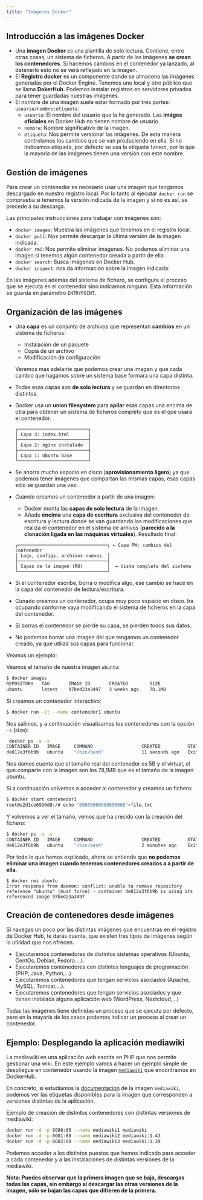 ```yaml
---
title: "Imágenes Docker"
---
```


## Introducción a las imágenes Docker

* Una **imagen Docker** es una plantilla de solo lectura. Contiene, entre otras cosas, un sistema de ficheros. A partir de las imágenes **se crean los contenedores**. Si hacemos cambios en el contenedor ya lanzado, al detenerlo esto no se verá reflejado en la imagen.
* El **Registro docker** es un componente donde se almacena las imágenes generadas por el Docker Engine. Tenemos uno local y otro público que se llama **DokerHub**. Podemos instalar registros en servidores privados para tener guardadas nuestras imágenes.
* El nombre de una imagen suele estar formado por tres partes: `usuario/nombre:etiqueta`:
    * `usuario`: El nombre del usuario que la ha generado. Las **imáges oficiales** en Docker Hub no tienen nombre de usuario.
    * `nombre`: Nombre significativo de la imagen.
    * `etiqueta`: Nos permite versionar las imágenes. De esta manera controlamos los cambios que se van produciendo en ella. Si no indicamos etiqueta, por defecto se usa la etiqueta `latest`, por lo que la mayoría de las imágenes tienen una versión con este nombre.

## Gestión de imágenes

Para crear un contenedor es necesario usar una imagen que tengamos descargado en nuestro registro local. Por lo tanto al ejecutar `docker run` se comprueba si tenemos la versión indicada de la imagen y si no es así, se precede a su descarga.

Las principales instrucciones para trabajar con imágenes son:

* `docker images`: Muestra las imágenes que tenemos en el registro local.
* `docker pull`: Nos permite descargar la última versión de la imagen indicada.
* `docker rmi`: Nos permite eliminar imágenes. No podemos eliminar una imagen si tenemos algún contenedor creada a partir de ella.
* `docker search`: Busca imágenes en Docker Hub.
* `docker inspect`: nos da información sobre la imagen indicada:

En las imágenes además del sistema de fichero, se configura el proceso que se ejecuta en el contenedor sino indicamos ninguno. Esta información se guarda en parámetro `ENTRYPOINT`.

## Organización de las imágenes

* Una **capa** es un conjunto de archivos que representan **cambios** en un sistema de ficheros:

    * Instalación de un paquete
    * Copia de un archivo
    * Modificación de configuración

    Veremos más adelante que podemos crear una imagen y que cada cambio que hagamos sobre un sistema base formara una capa distinta.
    
* Todas esas capas son **de solo lectura** y se guardan en directorios distintos. 
* Docker usa un **union filesystem** para **apilar** esas capas una encima de otra para obtener un sistema de ficheros completo que es el que usará el contenedor.

    ```
    ┌──────────────────────────┐
    │ Capa 3: index.html       │
    ├──────────────────────────┤
    │ Capa 2: nginx instalado  │
    ├──────────────────────────┤
    │ Capa 1: Ubuntu base      │
    └──────────────────────────┘
    ```

* Se ahorra mucho espacio en disco (**aprovisionamiento ligero**) ya que podemos tener imágenes que compartan las mismas capas, esas capas sólo se guardan una vez.
* Cuando creamos un contenedor a partir de una imagen:
    * Docker monta las **capas de solo lectura** de la imagen.
    * Añade **encima** una **capa de escritura** exclusiva del contenedor de escritura y lectura donde se van guardando las modificaciones que realiza el contenedor en el sistema de arhivos (**parecido a la clonación ligada en las máquinas virtuales**). Resultado final:

    ```
    ┌─────────────────────────────────┐ ← Capa RW: cambios del contenedor
    │ Logs, configs, archivos nuevos  │
    ├─────────────────────────────────┤
    │ Capas de la imagen (RO)         │  ← Vista completa del sistema
    └─────────────────────────────────┘
    ```

* Si el contenedor escribe, borra o modifica algo, ese cambio se hace en la capa del contenedor de lectura/escritura.
* Cunado creamos un contenedor, ocupa muy poco espacio en disco. Ira ocupando conforme vaya modificando el sistema de ficheros en la capa del contenedor.
* Si borras el contenedor se pierde su capa, se pierden todos sus datos.
* No podemos borrar una imagen del que tengamos un contenedor creado, ya que utiliza sus capas para funcionar.

Veamos un ejemplo:

Veamos el tamaño de nuestra imagen `ubuntu`:

```bash
$ docker images
REPOSITORY   TAG       IMAGE ID       CREATED        SIZE
ubuntu       latest    97bed23a3497   3 weeks ago    78.1MB
```

Si creamos un contenedor interactivo:

```bash
$ docker run -it --name contenedor1 ubuntu
```

Nos salimos, y a continuación visualizamos los contenedores con la opción `-s` (size):

```bash
 docker ps -a -s
CONTAINER ID   IMAGE     COMMAND                  CREATED          STATUS                     PORTS      NAMES          SIZE
de812a3f6b9b   ubuntu    "/bin/bash"              11 seconds ago   Exited (0) 9 seconds ago              contenedor1    5B (virtual 78.1MB)
```

Nos damos cuenta que el tamaño real del contenedor es 5B y el virtual, el que comparte con la imagen son los 78,1MB que es el tamaño de la imagen ubuntu.

Si a continuación volvemos a acceder al contenedor y creamos un fichero:

```bash
$ docker start contenedor1
root@a2d1ce6990d8:/# echo "00000000000000000">file.txt
```

Y volvemos a ver el tamaño, vemos que ha crecido con la creación del fichero:

```bash
$ docker ps -a -s
CONTAINER ID   IMAGE     COMMAND                  CREATED          STATUS                      PORTS      NAMES          SIZE
de812a3f6b9b   ubuntu    "/bin/bash"              2 minutes ago    Exited (0) 12 seconds ago              contenedor1    79B (virtual 78.1MB)
```

Por todo lo que hemos explicado, ahora se entiende  que **no podemos eliminar una imagen cuando tenemos contenedores creados a a partir de ella**.

```
$ docker rmi ubuntu
Error response from daemon: conflict: unable to remove repository reference "ubuntu" (must force) - container de812a3f6b9b is using its referenced image 97bed23a3497
```

## Creación de contenedores desde imágenes

Si navegas un poco por las distintas imágenes que encuentras en el registro de Docker Hub, te darás cuenta, que existen tres tipos de imágenes según la utilidad que nos ofrecen.

* Ejecutaremos contenedores de distintos sistemas operativos (Ubuntu, CentOs, Debian, Fedora....).
* Ejecutaremos contenedores con distintos lenguajes de programación (PHP, Java, Python,...)
* Ejecutaremos contenedores que tengan servicios asociados (Apache, MySQL, Tomcat....).
* Ejecutaremos contenedores que tengan servicios asociados y que tienen instalada alguna aplicación web (WordPress, Nextcloud,...)

Todas las imágenes tiene definidas un proceso que se ejecuta por defecto, pero en la mayoría de los casos podemos indicar un proceso al crear un contenedor.

## Ejemplo: Desplegando la aplicación mediawiki

La mediawiki en una aplicación web escrita en PHP que nos permite gestionar una wiki. En este ejemplo vamos a hacer un ejemplo simple de despliegue en contenedor usando la imagen [`mediawiki`](https://hub.docker.com/_/mediawiki) que encontramos en DockerHub. 

En concreto, si estudiamos la [documentación](https://hub.docker.com/_/mediawiki) de la imagen `mediawiki`, podemos ver las etiquetas disponibles para la imagen que corresponden a versiones distintas de la aplicación.

Ejemplo de creación de distintos contenedores con distintas versiones de mediawiki:

```bash
docker run -d -p 8080:80 --name mediawiki1 mediawiki
docker run -d -p 8081:80 --name mediawiki2 mediawiki:1.43
docker run -d -p 8082:80 --name mediawiki3 mediawiki:1.39
```
Podemos acceder a los distintos puestos que hemos indicado para acceder a cada contenedor y a las instalaciones de distintas versiones de la mediawiki.

**Nota: Puedes observar que la primera imagen que se baja, descargas todas las capas, sin embargo al descargar las otras versiones de la imagen, sólo se bajan las capas que difieren de la primera.**